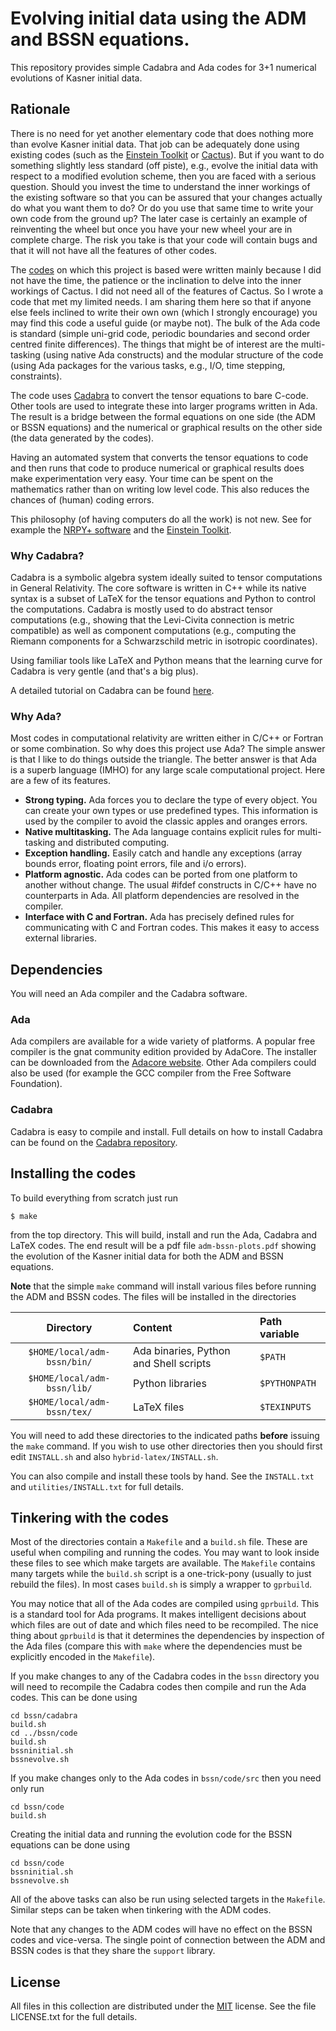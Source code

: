 # Evolving initial data using the ADM and BSSN equations.

This repository provides simple Cadabra and Ada codes for 3+1 numerical evolutions of Kasner initial data.

## Rationale

There is no need for yet another elementary code that does nothing more than evolve Kasner initial data. That job can be adequately done using existing codes (such as the [Einstein Toolkit][1] or [Cactus][2]). But if you want to do something slightly less standard (off piste), e.g., evolve the initial data with respect to a modified evolution scheme, then you are faced with a serious question. Should you invest the time to understand the inner workings of the existing software so that you can be assured that your changes actually do what you want them to do? Or do you use that same time to write your own code from the ground up? The later case is certainly an example of reinventing the wheel but once you have your new wheel your are in complete charge. The risk you take is that your code will contain bugs and that it will not have all the features of other codes.

The [codes][3] on which this project is based were written mainly because I did not have the time, the patience or the inclination to delve into the inner workings of Cactus. I did not need all of the features of Cactus. So I wrote a code that met my limited needs. I am sharing them here so that if anyone else feels inclined to write their own own (which I strongly encourage) you may find this code a useful guide (or maybe not). The bulk of the Ada code is standard (simple uni-grid code, periodic boundaries and second order centred finite differences). The things that might be of interest are the multi-tasking (using native Ada constructs) and the modular structure of the code (using Ada packages for the various tasks, e.g., I/O, time stepping, constraints).

The code uses [Cadabra][4] to convert the tensor equations to bare C-code. Other tools are used to integrate these into larger programs written in Ada. The result is a bridge between the formal equations on one side (the ADM or BSSN equations) and the numerical or graphical results on the other side (the data generated by the codes).

Having an automated system that converts the tensor equations to code and then runs that code to produce numerical or graphical results does make experimentation very easy. Your time can be spent on the mathematics rather than on writing low level code. This also reduces the chances of (human) coding errors.

This philosophy (of having computers do all the work) is not new. See for example the [NRPY+ software][5] and the [Einstein Toolkit][1].

### Why Cadabra?

Cadabra is a symbolic algebra system ideally suited to tensor computations in General Relativity. The core software is written in C++ while its native syntax is a subset of LaTeX for the tensor equations and Python to control the computations. Cadabra is mostly used to do abstract tensor computations (e.g., showing that the Levi-Civita connection is metric compatible) as well as component computations (e.g., computing the Riemann components for a Schwarzschild metric in isotropic coordinates).

Using familiar tools like LaTeX and Python means that the learning curve for Cadabra is very gentle (and that's a big plus).

A detailed tutorial on Cadabra can be found [here][6].

### Why Ada?

Most codes in computational relativity are written either in C/C++ or Fortran or some combination. So why does this project use Ada? The simple answer is that I like to do things outside the triangle. The better answer is that Ada is a superb language (IMHO) for any large scale computational project. Here are a few of its features.

* __Strong typing.__
Ada forces you to declare the type of every object. You can create your own types or use predefined types. This information is used by the compiler to avoid the classic apples and oranges errors.
* __Native multitasking.__
The Ada language contains explicit rules for multi-tasking and distributed computing.
* __Exception handling.__
Easily catch and handle any exceptions (array bounds error, floating point errors, file and i/o errors).
* __Platform agnostic.__
Ada codes can be ported from one platform to another without change. The usual #ifdef constructs in C/C++ have no counterparts in Ada. All platform dependencies are resolved in the compiler.
* __Interface with C and Fortran.__
Ada has precisely defined rules for communicating with C and Fortran codes. This makes it easy to access
external libraries.


## Dependencies

You will need an Ada compiler and the Cadabra software.

### Ada

Ada compilers are available for a wide variety of platforms. A popular free compiler is the gnat community edition provided by AdaCore. The installer can be downloaded from the [Adacore website][7]. Other Ada compilers could also be used (for example the GCC compiler from the Free Software Foundation).

### Cadabra

Cadabra is easy to compile and install. Full details on how to install Cadabra can be found on the [Cadabra repository][8].

## Installing the codes

To build everything from scratch just run

    $ make

from the top directory. This will build, install and run the Ada, Cadabra and LaTeX codes. The end result will be a pdf file `adm-bssn-plots.pdf` showing the evolution of the Kasner initial data for both the ADM and BSSN equations.

__Note__ that the simple `make` command will install various files before running the ADM and BSSN codes. The files will be installed in the directories

|  Directory  | Content | Path variable |
|:------------:|:--------|:-------------|
| `$HOME/local/adm-bssn/bin/` | Ada binaries, Python and Shell scripts | `$PATH` |
| `$HOME/local/adm-bssn/lib/` | Python libraries | `$PYTHONPATH` |
| `$HOME/local/adm-bssn/tex/` | LaTeX files | `$TEXINPUTS` |

You will need to add these directories to the indicated paths __before__ issuing the `make` command. If you wish to use other directories then you should first edit `INSTALL.sh` and also `hybrid-latex/INSTALL.sh`.

You can also compile and install these tools by hand. See the `INSTALL.txt` and `utilities/INSTALL.txt` for full details.

## Tinkering with the codes

Most of the directories contain a `Makefile` and a `build.sh` file. These are useful when compiling and running the codes. You may want to look inside these files to see which make targets are available. The `Makefile` contains many targets while the `build.sh` script is a one-trick-pony (usually to just rebuild the files). In most cases `build.sh` is simply a wrapper to `gprbuild`.

You may notice that all of the Ada codes are compiled using `gprbuild`. This is a standard tool for Ada programs. It makes intelligent decisions about which files are out of date and which files need to be recompiled. The nice thing about `gprbuild` is that it determines the dependencies by inspection of the Ada files (compare this with `make` where the dependencies must be explicitly encoded in the `Makefile`).

If you make changes to any of the Cadabra codes in the `bssn` directory you will need to recompile the Cadabra codes then compile and run the Ada codes. This can be done using

```
cd bssn/cadabra
build.sh
cd ../bssn/code
build.sh
bssninitial.sh
bssnevolve.sh
```

If you make changes only to the Ada codes in `bssn/code/src` then you need only run

```
cd bssn/code
build.sh
```

Creating the initial data and running the evolution code for the BSSN equations can be done using

```
cd bssn/code
bssninitial.sh
bssnevolve.sh
```

All of the above tasks can also be run using selected targets in the `Makefile`. Similar steps can be taken when tinkering with the ADM codes.

Note that any changes to the ADM codes will have no effect on the BSSN codes and vice-versa. The single point of connection between the ADM and BSSN codes is that they share the `support` library.

## License

All files in this collection are distributed under the [MIT][9] license. See the file LICENSE.txt for the full details.

  [1]: http://einsteintoolkit.org
  [2]: https://cactuscode.org
  [3]: https://journals.aps.org/prd/abstract/10.1103/PhysRevD.96.024037
  [4]: https://cadabra.science
  [5]: http://astro.phys.wvu.edu/bhathome/nrpy.html
  [6]: https://github.com/leo-brewin/cadabra-tutorial
  [7]: https://www.adacore.com/download/more/
  [8]: https://github.com/kpeeters/cadabra2
  [9]: https://opensource.org/licenses/MIT
